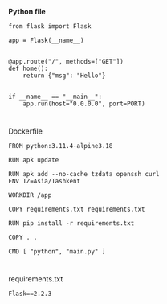 **Python file**


```
from flask import Flask

app = Flask(__name__)


@app.route("/", methods=["GET"])
def home():
    return {"msg": "Hello"}


if __name__ == "__main__":
    app.run(host="0.0.0.0", port=PORT)
```

#    
Dockerfile

```
FROM python:3.11.4-alpine3.18

RUN apk update

RUN apk add --no-cache tzdata openssh curl
ENV TZ=Asia/Tashkent

WORKDIR /app

COPY requirements.txt requirements.txt

RUN pip install -r requirements.txt

COPY . .

CMD [ "python", "main.py" ]

```
#
requirements.txt

```
Flask==2.2.3
```
